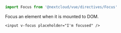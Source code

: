<!--
 - SPDX-FileCopyrightText: 2024 Nextcloud GmbH and Nextcloud contributors
 - SPDX-License-Identifier: AGPL-3.0-or-later
-->

```js static
import Focus from '@nextcloud/vue/directives/Focus'
```

Focus an element when it is mounted to DOM.

```vue
<input v-focus placeholder="I'm focused" />
```
